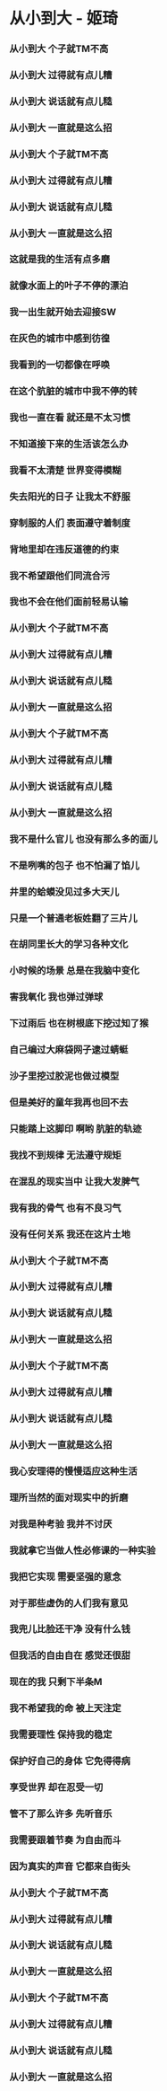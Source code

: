# 从小到大 - 姬琦


### 从小到大 个子就TM不高
### 从小到大 过得就有点儿糟
### 从小到大 说话就有点儿糙
### 从小到大 一直就是这么招
### 从小到大 个子就TM不高
### 从小到大 过得就有点儿糟
### 从小到大 说话就有点儿糙
### 从小到大 一直就是这么招
### 这就是我的生活有点多磨
### 就像水面上的叶子不停的漂泊
### 我一出生就开始去迎接SW
### 在灰色的城市中感到彷徨
### 我看到的一切都像在呼唤
### 在这个肮脏的城市中我不停的转
### 我也一直在看 就还是不太习惯
### 不知道接下来的生活该怎么办
### 我看不太清楚 世界变得模糊
### 失去阳光的日子 让我太不舒服
### 穿制服的人们 表面遵守着制度
### 背地里却在违反道德的约束
### 我不希望跟他们同流合污
### 我也不会在他们面前轻易认输
### 从小到大 个子就TM不高
### 从小到大 过得就有点儿糟
### 从小到大 说话就有点儿糙
### 从小到大 一直就是这么招
### 从小到大 个子就TM不高
### 从小到大 过得就有点儿糟
### 从小到大 说话就有点儿糙
### 从小到大 一直就是这么招
### 我不是什么官儿 也没有那么多的面儿
### 不是咧嘴的包子 也不怕漏了馅儿
### 井里的蛤蟆没见过多大天儿
### 只是一个普通老板姓翻了三片儿
### 在胡同里长大的学习各种文化
### 小时候的场景 总是在我脑中变化
### 害我氧化 我也弹过弹球
### 下过雨后 也在树根底下挖过知了猴
### 自己编过大麻袋网子逮过蜻蜓
### 沙子里挖过胶泥也做过模型
### 但是美好的童年我再也回不去
### 只能踏上这脚印 啊哟 肮脏的轨迹
### 我找不到规律 无法遵守规矩
### 在混乱的现实当中 让我大发脾气
### 我有我的骨气 也有不良习气
### 没有任何关系 我还在这片土地
### 从小到大 个子就TM不高
### 从小到大 过得就有点儿糟
### 从小到大 说话就有点儿糙
### 从小到大 一直就是这么招
### 从小到大 个子就TM不高
### 从小到大 过得就有点儿糟
### 从小到大 说话就有点儿糙
### 从小到大 一直就是这么招
### 我心安理得的慢慢适应这种生活
### 理所当然的面对现实中的折磨
### 对我是种考验 我并不讨厌
### 我就拿它当做人性必修课的一种实验
### 我把它实现 需要坚强的意念
### 对于那些虚伪的人们我有意见
### 我兜儿比脸还干净 没有什么钱
### 但我活的自由自在 感觉还很甜
### 现在的我 只剩下半条M
### 我不希望我的命 被上天注定
### 我需要理性 保持我的稳定
### 保护好自己的身体 它免得得病
### 享受世界 却在忍受一切
### 管不了那么许多 先听音乐
### 我需要跟着节奏 为自由而斗
### 因为真实的声音 它都来自街头
### 从小到大 个子就TM不高
### 从小到大 过得就有点儿糟
### 从小到大 说话就有点儿糙
### 从小到大 一直就是这么招
### 从小到大 个子就TM不高
### 从小到大 过得就有点儿糟
### 从小到大 说话就有点儿糙
### 从小到大 一直就是这么招
